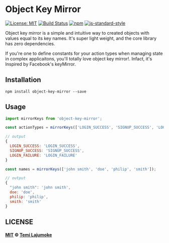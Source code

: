 # Object Key Mirror
[![License: MIT](https://img.shields.io/badge/License-MIT-brightgreen.svg)](https://opensource.org/licenses/MIT) 
[![Build Status](https://travis-ci.org/temilaj/object-key-mirror.svg?branch=master)](https://travis-ci.org/temilaj/object-key-mirror)
[![npm](https://img.shields.io/npm/v/object-key-mirror.svg)](https://www.npmjs.com/package/object-key-mirror)
[![js-standard-style](https://img.shields.io/badge/code%20style-standard-brightgreen.svg)](https://github.com/feross/standard)

Object key mirror is a simple and intuitive way to created objects with values equal to its key names.
It's super light weight, and the core library has zero dependencies.

If you're one to define constants for your action types when managing state in complex applicaitons, you'll totally love object key mirror!. Infact, it's Inspired by Facebook's keyMirror.

## Installation

```
npm install object-key-mirror --save
```

## Usage

```js
import mirrorKeys from 'object-key-mirror';

const actionTypes = mirrorKeys(['LOGIN_SUCCESS', 'SIGNUP_SUCCESS', 'LOGIN_FAILURE']); 

// output
{ 
  LOGIN_SUCCESS: 'LOGIN_SUCCESS',
  SIGNUP_SUCCESS: 'SIGNUP_SUCCESS', 
  LOGIN_FAILURE: 'LOGIN_FAILURE' 
}

const names = mirrorKeys(['john smith', 'doe', 'philip', 'smith']); 

// output
{ 
  "john smith": 'john smith', 
  doe: 'doe', 
  philip: 'philip', 
  smith: 'smith' 
}
```

## LICENSE

#### [MIT](./LICENSE) © [Temi Lajumoke](https://temilajumoke.com)